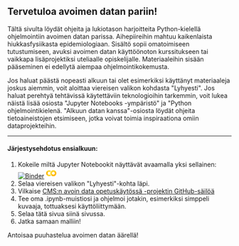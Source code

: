 ---
---

## Tervetuloa avoimen datan pariin!

Tältä sivulta löydät ohjeita ja lukiotason harjoitteita Python-kielellä ohjelmointiin avoimen datan parissa. Aihepiireihin mahtuu kaikenlaista hiukkasfysiikasta epidemiologiaan. Sisältö sopii omatoimiseen tutustumiseen, avuksi avoimen datan käyttöönoton kurssitukseen tai vaikkapa lisäprojektiksi uteliaalle opiskelijalle. Materiaaleihin sisään pääseminen ei edellytä aiempaa ohjelmointikokemusta.

Jos haluat päästä nopeasti alkuun tai olet esimerkiksi käyttänyt materiaaleja joskus aiemmin, voit aloittaa viereisen valikon kohdasta "Lyhyesti". Jos haluat perehtyä tehtävissä käytettäviin teknologioihin tarkemmin, voit lukea näistä lisää osiosta "Jupyter Notebooks -ympäristö" ja "Python ohjelmointikielenä. "Alkuun datan kanssa"-osiosta löydät ohjeita tietoaineistojen etsimiseen, jotka voivat toimia inspiraationa omiin dataprojekteihin.

__________

#### Järjestysehdotus ensialkuun:

1. Kokeile miltä Jupyter Notebookit näyttävät avaamalla yksi sellainen: [![Binder](https://mybinder.org/badge.svg)](https://mybinder.org/v2/gh/cms-opendata-education/cms-jupyter-materials-finnish/master?filepath=TyokalutTutuiksi%2FTervetuloa-Jupyter-Notebookien-pariin!.ipynb) [![Colaboratory](https://github.com/cms-opendata-education/cms-jupyter-materials-finnish/blob/master/Kuvat/colab_icon.png?raw=true)](https://colab.research.google.com/github/cms-opendata-education/cms-jupyter-materials-finnish/blob/master/TyokalutTutuiksi/Tervetuloa-Jupyter-Notebookien-pariin!.ipynb)
2. Selaa viereisen valikon "Lyhyesti"-kohta läpi.
3. Vilkaise [CMS:n avoin data opetuskäytössä -projektin GitHub-säilöä](https://github.com/cms-opendata-education/cms-jupyter-materials-finnish)
4. Tee oma .ipynb-muistiosi ja ohjelmoi jotakin, esimerkiksi simppeli kuvaaja, tottuaksesi käyttöliittymään.
5. Selaa tätä sivua siinä sivussa.
6. Jatka samaan malliin!

Antoisaa puuhastelua avoimen datan äärellä!

